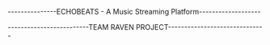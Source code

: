 ---------------ECHOBEATS - A Music Streaming Platform-------------------

-------------------------TEAM RAVEN PROJECT------------------------------
